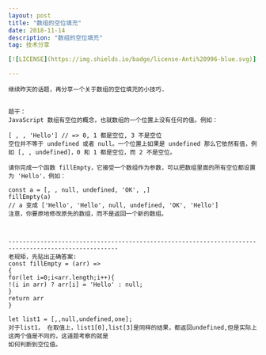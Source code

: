 ```yaml
---
layout: post
title: "数组的空位填充"
date: 2018-11-14
description: "数组的空位填充"
tag: 技术分享

[![LICENSE](https://img.shields.io/badge/license-Anti%20996-blue.svg)](https://github.com/996icu/996.ICU/blob/master/LICENSE)

---
```

    继续昨天的话题，再分享一个关于数组的空位填充的小技巧.


    题干：
    JavaScript 数组有空位的概念，也就数组的一个位置上没有任何的值。例如：

    [ , , 'Hello'] // => 0, 1 都是空位, 3 不是空位
    空位并不等于 undefined 或者 null。一个位置上如果是 undefined 那么它依然有值，例如 [, , undefined]，0 和 1 都是空位，而 2 不是空位。

    请你完成一个函数 fillEmpty，它接受一个数组作为参数，可以把数组里面的所有空位都设置为 'Hello'，例如：

    const a = [, , null, undefined, 'OK', ,]
    fillEmpty(a)
    // a 变成 ['Hello', 'Hello', null, undefined, 'OK', 'Hello']
    注意，你要原地修改原先的数组，而不是返回一个新的数组。



    -----------------------------------------------------------------------------------------------------
    老规矩，先贴出正确答案:
    const fillEmpty = (arr) =>
    {
    for(let i=0;i<arr.length;i++){
    !(i in arr) ? arr[i] = 'Hello' : null;
    }
    return arr
    }

    let list1 = [,,null,undefined,one];
    对于list1， 在取值上，list1[0],list[3]是同样的结果，都返回undefined,但是实际上这两个值是不同的，这道题考察的就是
    如何判断到空位值。


